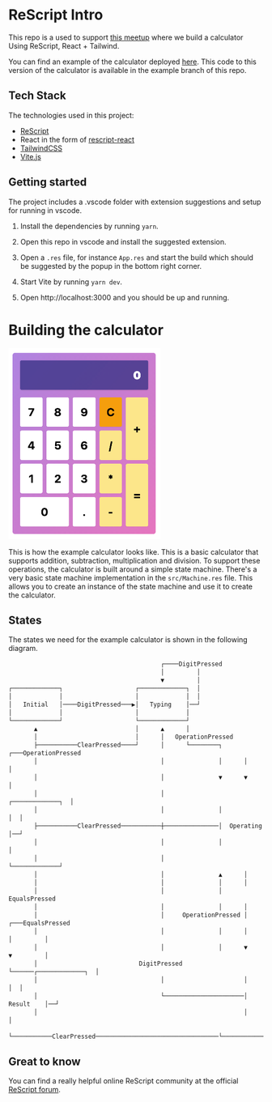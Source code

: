 # ReScript Intro

This repo is a used to support [this meetup](https://www.meetup.com/spiced-academy/events/279779940) where we build a calculator Using ReScript, React + Tailwind.

You can find an example of the calculator deployed [here](https://rescript-calculator.netlify.app/). This code to this version of the calculator is available in the example branch of this repo.

## Tech Stack

The technologies used in this project:

- [ReScript](https://rescript-lang.org/)
- React in the form of [rescript-react](https://rescript-lang.org/docs/react/latest/introduction#sidebar)
- [TailwindCSS](https://tailwindcss.com/)
- [Vite.js](https://vitejs.dev/)

## Getting started

The project includes a .vscode folder with extension suggestions and setup for running in vscode.

1. Install the dependencies by running `yarn`.

2. Open this repo in vscode and install the suggested extension.

3. Open a `.res` file, for instance `App.res` and start the build which should be suggested by the popup in the bottom right corner.

4. Start Vite by running `yarn dev`.

5. Open http://localhost:3000 and you should be up and running.

# Building the calculator

![Example calculator](media/calculator.png)

This is how the example calculator looks like. This is a basic calculator that supports addition, subtraction, multiplication and division. To support these operations, the calculator is built around a simple state machine. There's a very basic state machine implementation in the `src/Machine.res` file. This allows you to create an instance of the state machine and use it to create the calculator.

## States

The states we need for the example calculator is shown in the following diagram.

```
                                          ┌────DigitPressed
                                          │         │
                                          ▼         │
┌─────────────┐                    ┌─────────────┐  │
│             │                    │             │  │
│   Initial   │────DigitPressed───▶│   Typing    │──┘
│             │                    │             │
└─────────────┘                    └─────────────┘
       ▲                           │      ▲      │
       │                           │      │   OperationPressed
       ├───────────ClearPressed────┘      │      └────────┐      ┌───OperationPressed
       │                                  │               │      │         │
       │                                  │               ▼      ▼         │
       │                                  │               ┌─────────────┐  │
       │                                  │               │             │  │
       ├───────────ClearPressed───────────┼───────────────│  Operating  │──┘
       │                                  │               │             │
       │                                  │               └─────────────┘
       │                                  │               ▲      │
       │                                  │               │      │
       │                                  │               │   EqualsPressed
       │                                  │               │      │
       │                                  │     OperationPressed │      ┌───EqualsPressed
       │                                  │               │      │      │         │
       │                                  │               │      ▼      ▼         │
       │                            DigitPressed          └──────┌─────────────┐  │
       │                                  │                      │             │  │
       │                                  └──────────────────────│   Result    │──┘
       │                                                         │             │
       └───────────ClearPressed──────────────────────────────────└─────────────┘
```

## Great to know

You can find a really helpful online ReScript community at the official [ReScript forum](https://forum.rescript-lang.org/).
